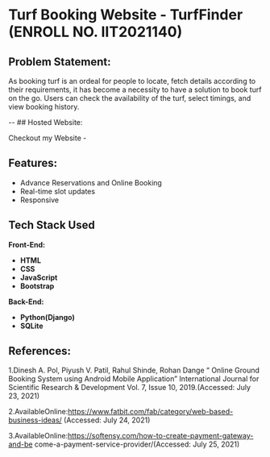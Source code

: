
# Turf Booking Website - **TurfFinder** (ENROLL NO. IIT2021140)

## Problem Statement:
As booking turf is an ordeal for people to locate, fetch details according to their requirements, it
has become a necessity to have a solution to book turf on the go. Users can
check the availability of the turf, select timings, and view booking history.


-- ## Hosted Website:

Checkout my Website - 

## Features:

- Advance Reservations and Online Booking
- Real-time slot updates
- Responsive 


## Tech Stack Used
**Front-End:**
- **HTML**
- **CSS**
- **JavaScript**
- **Bootstrap**

**Back-End:**
- **Python(Django)**
- **SQLite**


## References:

1.Dinesh A. Pol, Piyush V. Patil, Rahul Shinde, Rohan Dange “ Online Ground
Booking System using Android Mobile Application” International Journal for
Scientific Research & Development Vol. 7, Issue 10, 2019.(Accessed: July 23,
2021)

2.AvailableOnline:https://www.fatbit.com/fab/category/web-based-business-ideas/ (Accessed: July 24, 2021)

3.AvailableOnline:https://softensy.com/how-to-create-payment-gateway-and-be
come-a-payment-service-provider/(Accessed: July 25, 2021)

